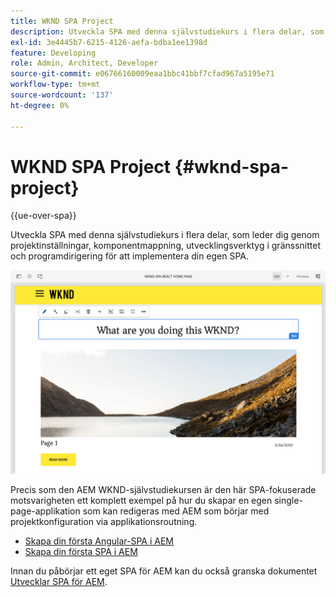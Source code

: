 ```yaml
---
title: WKND SPA Project
description: Utveckla SPA med denna självstudiekurs i flera delar, som leder dig genom projektinställningar, komponentmappning, utvecklingsverktyg i gränssnittet och programdirigering för att implementera dina egna SPA med både React och Angular.
exl-id: 3e4445b7-6215-4126-aefa-bdba1ee1398d
feature: Developing
role: Admin, Architect, Developer
source-git-commit: e06766160009eaa1bbc41bbf7cfad967a5195e71
workflow-type: tm+mt
source-wordcount: '137'
ht-degree: 0%

---
```


# WKND SPA Project {#wknd-spa-project}

{{ue-over-spa}}

Utveckla SPA med denna självstudiekurs i flera delar, som leder dig genom projektinställningar, komponentmappning, utvecklingsverktyg i gränssnittet och programdirigering för att implementera din egen SPA.

![WKND SPA projekt](assets/wknd-spa-project.png)

Precis som den AEM WKND-självstudiekursen är den här SPA-fokuserade motsvarigheten ett komplett exempel på hur du skapar en egen single-page-applikation som kan redigeras med AEM som börjar med projektkonfiguration via applikationsroutning.

* [Skapa din första Angular-SPA i AEM](https://experienceleague.adobe.com/docs/experience-manager-learn/getting-started-with-aem-headless/spa-editor/angular/overview.html?lang=sv-SE)
* [Skapa din första SPA i AEM](https://experienceleague.adobe.com/docs/experience-manager-learn/getting-started-with-aem-headless/spa-editor/react/overview.html?lang=sv-SE)

Innan du påbörjar ett eget SPA för AEM kan du också granska dokumentet [Utvecklar SPA för AEM](developing.md).
